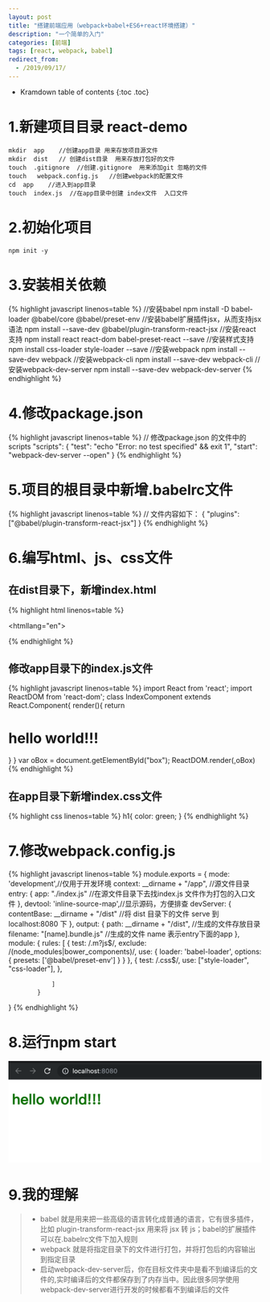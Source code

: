 ```yaml
---
layout: post
title: "搭建前端应用（webpack+babel+ES6+react环境搭建）"
description: "一个简单的入门"
categories: [前端]
tags: [react, webpack, babel]
redirect_from:
  - /2019/09/17/
---
```


* Kramdown table of contents
{:toc .toc}

# 1.新建项目目录 react-demo
~~~~~~~~~~~~
mkdir  app    //创建app目录 用来存放项目源文件
mkdir  dist   // 创建dist目录  用来存放打包好的文件
touch  .gitignore  //创建.gitignore  用来添加git 忽略的文件
touch   webpack.config.js   //创建webpack的配置文件
cd  app    //进入到app目录  
touch  index.js  //在app目录中创建 index文件  入口文件
~~~~~~~~~~~~

# 2.初始化项目
~~~~~~~~~~~~
npm init -y
~~~~~~~~~~~~

# 3.安装相关依赖
{% highlight javascript  linenos=table %}
//安装babel
npm install -D babel-loader @babel/core @babel/preset-env
//安装babel扩展插件jsx，从而支持jsx语法
npm install --save-dev @babel/plugin-transform-react-jsx 
//安装react支持
npm install react react-dom babel-preset-react --save
//安装样式支持
npm install css-loader style-loader --save
//安装webpack
npm install --save-dev webpack
//安装webpack-cli
npm install --save-dev webpack-cli
//安装webpack-dev-server
npm install --save-dev webpack-dev-server
{% endhighlight %}

# 4.修改package.json
{% highlight javascript  linenos=table %}
// 修改package.json 的文件中的scripts
"scripts": {
    "test": "echo \"Error: no test specified\" && exit 1",
    "start": "webpack-dev-server --open"
}
{% endhighlight %}

# 5.项目的根目录中新增.babelrc文件
{% highlight javascript  linenos=table %}
// 文件内容如下：
{ "plugins": ["@babel/plugin-transform-react-jsx"] }
{% endhighlight %}

# 6.编写html、js、css文件
##  在dist目录下，新增index.html
{% highlight html  linenos=table %}
<!DOCTYPE html>
<htmllang="en">
<head>
    <metacharset="UTF-8">
<title>首页</title>
</head>
<body>
    <div id="box"></div>
</body>
<script src="app.bundle.js"></script>
</html>
{% endhighlight %}


##  修改app目录下的index.js文件
{% highlight javascript  linenos=table %}
import React from 'react';
import ReactDOM from 'react-dom';
class IndexComponent extends React.Component{
    render(){
        return <h1>hello world!!!</h1>
    }
}
var oBox = document.getElementById("box");
ReactDOM.render(<IndexComponent/>,oBox)
{% endhighlight %}


##  在app目录下新增index.css文件
{% highlight css  linenos=table %}
h1{
    color: green;
}
{% endhighlight %}



# 7.修改webpack.config.js
{% highlight javascript  linenos=table %}
module.exports = {
    mode: 'development',//仅用于开发环境
    context: __dirname + "/app", //源文件目录
    entry: {
        app: "./index.js" //在源文件目录下去找index.js 文件作为打包的入口文件
    },
    devtool: 'inline-source-map',//显示源码，方便排查
    devServer: {
        contentBase: __dirname + "/dist" //将 dist 目录下的文件 serve 到 localhost:8080 下
    },
    output: {
        path: __dirname + "/dist", //生成的文件存放目录
        filename: "[name].bundle.js" //生成的文件 name 表示entry下面的app
    },
    module: {
        rules: [
                    {
                        test: /\.m?js$/,
                        exclude: /(node_modules|bower_components)/,
                        use: {
                                loader: 'babel-loader',
                                options: {
                                            presets: ['@babel/preset-env']
                                         }
                              }
                     },
                     {
                         test: /\.css$/,
                         use: ["style-loader", "css-loader"],
                     },

                ]
            }
}
{% endhighlight %}


# 8.运行npm start

![helloWold](/image/ReactHelloWolrd.png)

# 9.我的理解
> * babel 就是用来把一些高级的语言转化成普通的语言，它有很多插件，比如 plugin-transform-react-jsx  用来将 jsx 转 js；babel的扩展插件可以在.babelrc文件下加入规则
> * webpack 就是将指定目录下的文件进行打包，并将打包后的内容输出到指定目录
> * 启动webpack-dev-server后，你在目标文件夹中是看不到编译后的文件的,实时编译后的文件都保存到了内存当中。因此很多同学使用webpack-dev-server进行开发的时候都看不到编译后的文件
